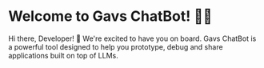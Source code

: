 # Welcome to Gavs ChatBot! 🚀🤖

Hi there, Developer! 👋 We're excited to have you on board. Gavs ChatBot is a powerful tool designed to help you prototype, debug and share applications built on top of LLMs.


